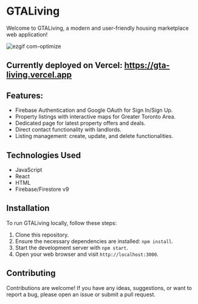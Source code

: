 # GTALiving

Welcome to GTALiving, a modern and user-friendly housing marketplace web application! 

![ezgif com-optimize](https://github.com/cartile/GTA-living/assets/113253660/f97162e7-7b65-4f97-a1c3-b1edc5aa0e00)

## Currently deployed on Vercel: https://gta-living.vercel.app

## Features:
- Firebase Authentication and Google OAuth for Sign In/Sign Up.
- Property listings with interactive maps for Greater Toronto Area.
- Dedicated page for latest property offers and deals.
- Direct contact functionality with landlords.
- Listing management: create, update, and delete functionalities.

## Technologies Used
- JavaScript
- React
- HTML
- Firebase/Firestore v9

## Installation
To run GTALiving locally, follow these steps:

1. Clone this repository.
2. Ensure the necessary dependencies are installed: `npm install`.
3. Start the development server with `npm start`.
4. Open your web browser and visit `http://localhost:3000`.

## Contributing
Contributions are welcome! If you have any ideas, suggestions, or want to report a bug, please open an issue or submit a pull request.
